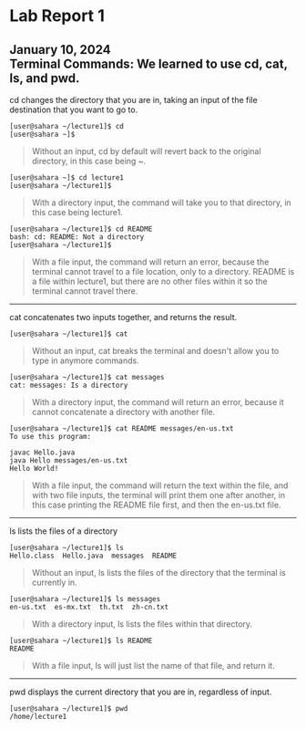 # Lab Report 1
January 10, 2024 <br/>
**Terminal Commands:**
We learned to use cd, cat, ls, and pwd. <br/>
---
cd changes the directory that you are in, taking an input of the file destination that you want to go to.
```
[user@sahara ~/lecture1]$ cd
[user@sahara ~]$
```
> Without an input, cd by default will revert back to the original directory, in this case being ~. <br/>
```
[user@sahara ~]$ cd lecture1
[user@sahara ~/lecture1]$ 
```
> With a directory input, the command will take you to that directory, in this case being lecture1. <br/>
```
[user@sahara ~/lecture1]$ cd README
bash: cd: README: Not a directory
[user@sahara ~/lecture1]$
```
> With a file input, the command will return an error, because the terminal cannot travel to a file location, only to a directory. README is a file within lecture1, but there are no other files within it so the terminal cannot travel there. <br/>
---
cat concatenates two inputs together, and returns the result. <br/>
```
[user@sahara ~/lecture1]$ cat

```
> Without an input, cat breaks the terminal and doesn't allow you to type in anymore commands. <br/>
```
[user@sahara ~/lecture1]$ cat messages 
cat: messages: Is a directory
```
> With a directory input, the command will return an error, because it cannot concatenate a directory with another file. <br/>
```
[user@sahara ~/lecture1]$ cat README messages/en-us.txt
To use this program:

javac Hello.java
java Hello messages/en-us.txt
Hello World!
```
> With a file input, the command will return the text within the file, and with two file inputs, the terminal will print them one after another, in this case printing the README file first, and then the en-us.txt file. <br/>
---
ls lists the files of a directory
```
[user@sahara ~/lecture1]$ ls
Hello.class  Hello.java  messages  README
```
> Without an input, ls lists the files of the directory that the terminal is currently in. <br/>
```
[user@sahara ~/lecture1]$ ls messages
en-us.txt  es-mx.txt  th.txt  zh-cn.txt
```
> With a directory input, ls lists the files within that directory. <br/>
```
[user@sahara ~/lecture1]$ ls README
README
```
> With a file input, ls will just list the name of that file, and return it. <br/>
---
pwd displays the current directory that you are in, regardless of input.
```
[user@sahara ~/lecture1]$ pwd
/home/lecture1
```
